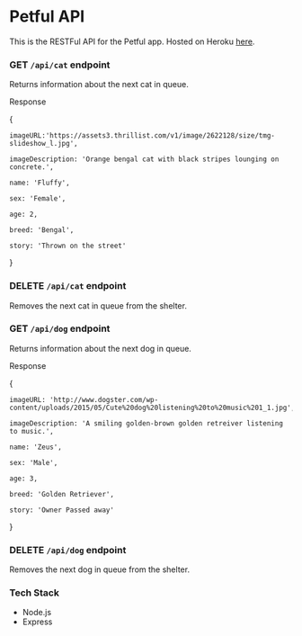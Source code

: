 # Petful API

This is the RESTFul API for the Petful app. Hosted on Heroku [here](https://petful-backend.herokuapp.com).

### GET `/api/cat` endpoint
Returns information about the next cat in queue. 

Response 

{

    imageURL:'https://assets3.thrillist.com/v1/image/2622128/size/tmg-slideshow_l.jpg',
    
    imageDescription: 'Orange bengal cat with black stripes lounging on concrete.',
    
    name: 'Fluffy',
    
    sex: 'Female',
    
    age: 2,
    
    breed: 'Bengal',
    
    story: 'Thrown on the street'   
    
}

### DELETE `/api/cat` endpoint
Removes the next cat in queue from the shelter.

### GET `/api/dog` endpoint
Returns information about the next dog in queue. 

Response 

{

    imageURL: 'http://www.dogster.com/wp-content/uploads/2015/05/Cute%20dog%20listening%20to%20music%201_1.jpg',
    
    imageDescription: 'A smiling golden-brown golden retreiver listening to music.',
    
    name: 'Zeus',
    
    sex: 'Male',
    
    age: 3,
    
    breed: 'Golden Retriever',
    
    story: 'Owner Passed away'
    
 }
  
### DELETE `/api/dog` endpoint
Removes the next dog in queue from the shelter.


### Tech Stack
- Node.js
- Express
